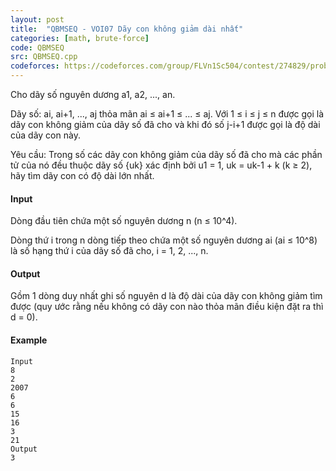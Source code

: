 ```yaml
---
layout: post
title:  "QBMSEQ - VOI07 Dãy con không giảm dài nhất"
categories: [math, brute-force]
code: QBMSEQ
src: QBMSEQ.cpp
codeforces: https://codeforces.com/group/FLVn1Sc504/contest/274829/problem/U
---
```




  



Cho dãy số nguyên dương a1, a2, ..., an.

Dãy số: ai, ai+1, ..., aj thỏa mãn ai ≤ ai+1 ≤ ... ≤ aj. Với 1 ≤ i ≤ j ≤ n được gọi là dãy con không giảm của dãy số đã cho và khi đó số j-i+1 được gọi là độ dài của dãy con này.

Yêu cầu: Trong số các dãy con không giảm của dãy số đã cho mà các phần tử của nó đều thuộc dãy số {uk} xác định bởi u1 = 1, uk = uk\-1 + k (k ≥ 2), hãy tìm dãy con có độ dài lớn nhất.

#### Input

Dòng đầu tiên chứa một số nguyên dương n (n ≤ 10^4).

Dòng thứ i trong n dòng tiếp theo chứa một số nguyên dương ai (ai ≤ 10^8) là số hạng thứ i của dãy số đã cho, i = 1, 2, ..., n.

#### Output

Gồm 1 dòng duy nhất ghi số nguyên d là độ dài của dãy con không giảm tìm được (quy ước rằng nếu không có dãy con nào thỏa mãn điều kiện đặt ra thì d = 0).

#### Example

```
Input
8
2
2007
6
6
15
16
3
21
Output
3


```

<!--more-->

